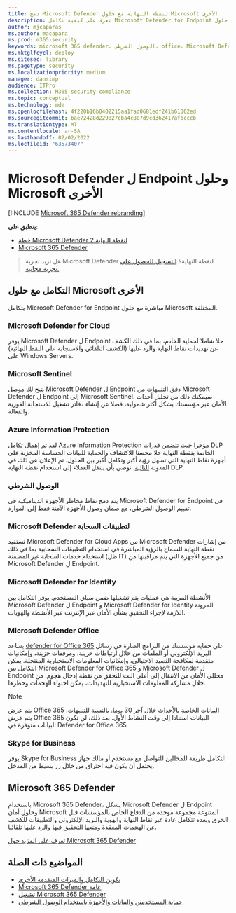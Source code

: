 ```yaml
---
title: دمج Microsoft Defender لنقطة النهاية مع حلول Microsoft الأخرى
description: تعرف على كيفية تكامل Microsoft Defender for Endpoint مع حلول Microsoft الأخرى، بما في ذلك Microsoft Defender for Identity و Microsoft Defender for Cloud.
author: mjcaparas
ms.author: macapara
ms.prod: m365-security
keywords: microsoft 365 defender، الوصول الشرطي، office، Microsoft Defender ل Endpoint، microsoft defender للهوية، microsoft defender ل office، Azure Defender، أمان تطبيق microsoft السحابي، azure sentinel
ms.mktglfcycl: deploy
ms.sitesec: library
ms.pagetype: security
ms.localizationpriority: medium
manager: dansimp
audience: ITPro
ms.collection: M365-security-compliance
ms.topic: conceptual
ms.technology: mde
ms.openlocfilehash: 4f220b16b0402215aa1fad0681edf241b61062ed
ms.sourcegitcommit: bae72428d229827cba4c807d9cd362417afbcccb
ms.translationtype: MT
ms.contentlocale: ar-SA
ms.lasthandoff: 02/02/2022
ms.locfileid: "63573407"
---
```

# <a name="microsoft-defender-for-endpoint-and-other-microsoft-solutions"></a>Microsoft Defender ل Endpoint وحلول Microsoft الأخرى

[!INCLUDE [Microsoft 365 Defender rebranding](../../includes/microsoft-defender.md)]


**ينطبق على:**
- [خطة Microsoft Defender لنقطة النهاية 2](https://go.microsoft.com/fwlink/?linkid=2154037)
- [Microsoft 365 Defender](https://go.microsoft.com/fwlink/?linkid=2118804)

> هل تريد تجربة Microsoft Defender لنقطة النهاية؟ [التسجيل للحصول على تجربة مجانية.](https://signup.microsoft.com/create-account/signup?products=7f379fee-c4f9-4278-b0a1-e4c8c2fcdf7e&ru=https://aka.ms/MDEp2OpenTrial?ocid=docs-wdatp-exposedapis-abovefoldlink)

## <a name="integrate-with-other-microsoft-solutions"></a>التكامل مع حلول Microsoft الأخرى

يتكامل Microsoft Defender for Endpoint مباشرة مع حلول Microsoft المختلفة.

### <a name="microsoft-defender-for-cloud"></a>Microsoft Defender for Cloud

يوفر Microsoft Defender ل Endpoint حلا شاملا لحماية الخادم، بما في ذلك الكشف عن تهديدات نقاط النهاية والرد عليها (الكشف التلقائي والاستجابة على النقط النهائية) على Windows Servers.

### <a name="microsoft-sentinel"></a>Microsoft Sentinel

يتيح لك موصل Microsoft Defender ل Endpoint دفق التنبيهات من Microsoft Defender ل Endpoint إلى Microsoft Sentinel. سيمكنك ذلك من تحليل أحداث الأمان عبر مؤسستك بشكل أكثر شمولية، فضلا عن إنشاء دفاتر تشغيل للاستجابة الفورية والفعالة.

### <a name="azure-information-protection"></a>Azure Information Protection

لقد تم إهمال تكامل Azure Information Protection مؤخرا حيث تتضمن قدرات DLP الخاصة بنقطة النهاية حلا محسنا للاكتشاف والحماية للبيانات الحساسة المخزنة على أجهزة نقاط النهاية التي تسهل رؤية أكبر وتكامل أكبر بين الحلول. تم الإعلان عن ذلك في المدونة [التالية](https://techcommunity.microsoft.com/t5/microsoft-defender-for-endpoint/protecting-sensitive-information-on-devices/ba-p/2143555). نوصي بأن ينتقل العملاء إلى استخدام نقطة النهاية DLP.

### <a name="conditional-access"></a>الوصول الشرطي

يتم دمج نقاط مخاطر الأجهزة الديناميكية في Microsoft Defender for Endpoint في تقييم الوصول الشرطي، مع ضمان وصول الأجهزة الآمنة فقط إلى الموارد.

### <a name="microsoft-defender-for-cloud-apps"></a>Microsoft Defender لتطبيقات السحابة

تستفيد Microsoft Defender for Cloud Apps من Microsoft Defender من إشارات نقطة النهاية للسماح بالرؤية المباشرة في استخدام التطبيقات السحابية بما في ذلك استخدام خدمات السحابة غير المضمنة (ظل IT) من جميع الأجهزة التي يتم مراقبتها من Microsoft Defender ل Endpoint.

### <a name="microsoft-defender-for-identity"></a>Microsoft Defender for Identity

الأنشطة المريبة هي عمليات يتم تشغيلها ضمن سياق المستخدم. يوفر التكامل بين Microsoft Defender ل Endpoint و Microsoft Defender for Identity المرونة اللازمة لإجراء التحقيق بشأن الأمان عبر الإنترنت عبر الأنشطة والهويات.

### <a name="microsoft-defender-for-office"></a>Microsoft Defender Office

يساعد [defender for Office 365](/office365/securitycompliance/office-365-atp) على حماية مؤسستك من البرامج الضارة في رسائل البريد الإلكتروني أو الملفات من خلال ارتباطات خزينة، ومرفقات خزينة، وإمكانيات متقدمة لمكافحة التصيد الاحتيالي، وإمكانيات المعلومات الاستخبارية المنتحلة. يمكن التكامل بين Microsoft Defender for Office 365 و Microsoft Defender ل Endpoint محللي الأمان من الانتقال إلى أعلى البث للتحقق من نقطة إدخال هجوم. من خلال مشاركة المعلومات الاستخبارية للتهديدات، يمكن احتواء الهجمات وحظرها.

> [!NOTE]
> يتم عرض Office 365 البيانات الخاصة بالأحداث خلال آخر 30 يوما. بالنسبة للتنبيهات، يتم عرض Office 365 البيانات استنادا إلى وقت النشاط الأول. بعد ذلك، لن تكون البيانات متوفرة في Defender for Office 365.

### <a name="skype-for-business"></a>Skype for Business

يوفر Skype for Business التكامل طريقة للمحللين للتواصل مع مستخدم أو مالك جهاز يحتمل أن يكون فيه اختراق من خلال زر بسيط من المدخل.

## <a name="microsoft-365-defender"></a>Microsoft 365 Defender

باستخدام Microsoft 365 Defender، يشكل Microsoft Defender ل Endpoint وحلول أمان Microsoft المتنوعة مجموعة موحدة من الدفاع الخاص بالمؤسسات قبل الخرق وبعده تتكامل عادة عبر نقاط النهاية والهوية والبريد الإلكتروني والتطبيقات للكشف عن الهجمات المعقدة ومنعها التحقيق فيها والرد عليها تلقائيا.

[تعرف على المزيد حول Microsoft 365 Defender](/microsoft-365/security/defender/microsoft-365-defender)

## <a name="related-topics"></a>المواضيع ذات الصلة

- [تكوين التكامل والميزات المتقدمة الأخرى](advanced-features.md)
- [Microsoft 365 Defender عامة](/microsoft-365/security/defender/microsoft-365-defender)
- [تشغيل Microsoft 365 Defender](/microsoft-365/security/defender/m365d-enable)
- [حماية المستخدمين والبيانات والأجهزة باستخدام الوصول الشرطي](conditional-access.md)
